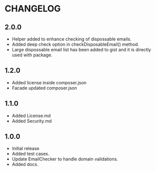 # CHANGELOG

## 2.0.0
- Helper added to enhance checking of dispossable emails.
- Added deep check option in checkDisposableEmail() method.
- Large dispossable email list has been added to gist and it is directly used with package.

## 1.2.0
- Added license inside composer.json
- Facade updated composer.json

## 1.1.0
- Added License.md
- Added Security.md

## 1.0.0
- Initial release
- Added test cases.
- Update EmailChecker to handle domain validations.
- Added docs.
